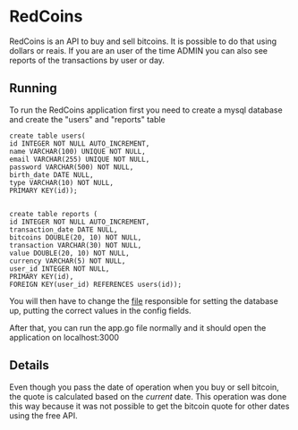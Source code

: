 # RedCoins

RedCoins is an API to buy and sell bitcoins. It is possible to do that using dollars or reais. If you are an user of the time ADMIN you can also see reports of the transactions by user or day.

## Running

To run the RedCoins application first you need to create a mysql database and create the "users" and "reports" table

```
create table users(
id INTEGER NOT NULL AUTO_INCREMENT,
name VARCHAR(100) UNIQUE NOT NULL,
email VARCHAR(255) UNIQUE NOT NULL,
password VARCHAR(500) NOT NULL,
birth_date DATE NULL,
type VARCHAR(10) NOT NULL,
PRIMARY KEY(id));


create table reports (
id INTEGER NOT NULL AUTO_INCREMENT,
transaction_date DATE NULL,
bitcoins DOUBLE(20, 10) NOT NULL,
transaction VARCHAR(30) NOT NULL,
value DOUBLE(20, 10) NOT NULL,
currency VARCHAR(5) NOT NULL,
user_id INTEGER NOT NULL,
PRIMARY KEY(id),
FOREIGN KEY(user_id) REFERENCES users(id));
```

You will then have to change the [file](https://github.com/iaronaraujo/RedCoins/blob/master/lib/db.go) responsible for setting the database up, putting the correct values in the config fields.

After that, you can run the app.go file normally and it should open the application on localhost:3000

## Details

Even though you pass the date of operation when you buy or sell bitcoin, the quote is calculated based on the *current* date. This operation was done this way because it was not possible to get the bitcoin quote for other dates using the free API.
